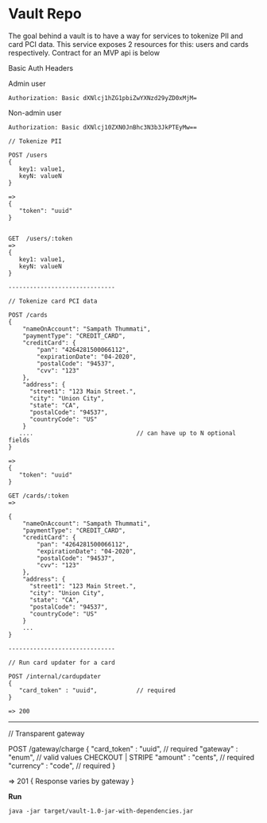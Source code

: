 # Vault Repo


The goal behind a vault is to have a way for services to tokenize PII and card PCI data. This service exposes 2 resources
for this: users and cards respectively. Contract for an MVP api is below

Basic Auth Headers

Admin user
```
Authorization: Basic dXNlcj1hZG1pbiZwYXNzd29yZD0xMjM=
```
Non-admin user
```
Authorization: Basic dXNlcj10ZXN0JnBhc3N3b3JkPTEyMw==
```

```
// Tokenize PII

POST /users
{
   key1: value1,
   keyN: valueN
}

=>
{
   "token": "uuid"
}


GET  /users/:token
=>
{
   key1: value1,
   keyN: valueN
}

------------------------------

// Tokenize card PCI data

POST /cards
{
    "nameOnAccount": "Sampath Thummati",
    "paymentType": "CREDIT_CARD",
    "creditCard": {
        "pan": "4264281500066112",
        "expirationDate": "04-2020",
        "postalCode": "94537",
        "cvv": "123"
    },
    "address": {
      "street1": "123 Main Street.",
      "city": "Union City",
      "state": "CA",
      "postalCode": "94537",
      "countryCode": "US"
    }
   ....                             // can have up to N optional fields
}

=>
{
   "token": "uuid"
}

GET /cards/:token
=>

{
    "nameOnAccount": "Sampath Thummati",
    "paymentType": "CREDIT_CARD",
    "creditCard": {
        "pan": "4264281500066112",
        "expirationDate": "04-2020",
        "postalCode": "94537",
        "cvv": "123"
    },
    "address": {
      "street1": "123 Main Street.",
      "city": "Union City",
      "state": "CA",
      "postalCode": "94537",
      "countryCode": "US"
    }
    ...
}

------------------------------

// Run card updater for a card

POST /internal/cardupdater
{
   "card_token" : "uuid",           // required
}

=> 200

```

------------------------------

// Transparent gateway

POST /gateway/charge
{
   "card_token" : "uuid",           // required
   "gateway" :    "enum",           // valid values CHECKOUT | STRIPE
   "amount" :     "cents",          // required
   "currency" :   "code",           // required
}

=> 201
{
   Response varies by gateway
}


**Run**

```java -jar target/vault-1.0-jar-with-dependencies.jar```
